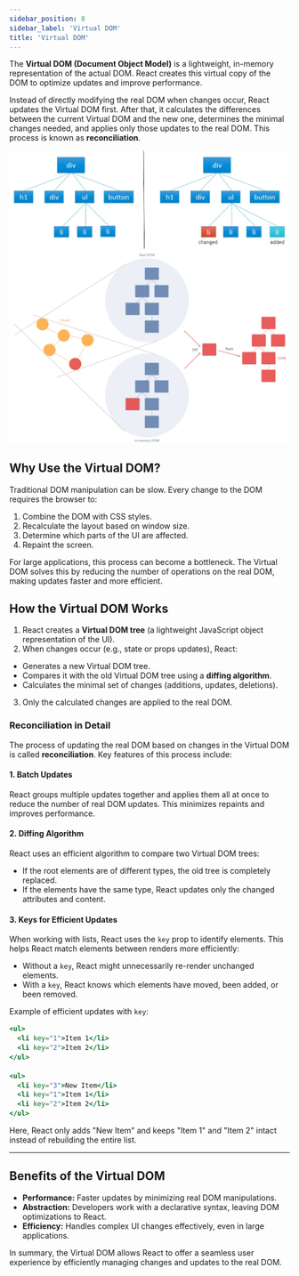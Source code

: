 ```yaml
---
sidebar_position: 8
sidebar_label: 'Virtual DOM'
title: 'Virtual DOM'
---
```


The **Virtual DOM (Document Object Model)** is a lightweight, in-memory representation of the actual DOM. React creates this virtual copy of the DOM to optimize updates and improve performance.

Instead of directly modifying the real DOM when changes occur, React updates the Virtual DOM first. After that, it calculates the differences between the current Virtual DOM and the new one, determines the minimal changes needed, and applies only those updates to the real DOM. This process is known as **reconciliation**.

![Virtual DOM](./images/vdom1.jpg)  
![Virtual DOM diffing](./images/diffing.jpg)

## Why Use the Virtual DOM?

Traditional DOM manipulation can be slow. Every change to the DOM requires the browser to:
1. Combine the DOM with CSS styles.
2. Recalculate the layout based on window size.
3. Determine which parts of the UI are affected.
4. Repaint the screen.

For large applications, this process can become a bottleneck. The Virtual DOM solves this by reducing the number of operations on the real DOM, making updates faster and more efficient.


## How the Virtual DOM Works

1. React creates a **Virtual DOM tree** (a lightweight JavaScript object representation of the UI).
2. When changes occur (e.g., state or props updates), React:
  - Generates a new Virtual DOM tree.
  - Compares it with the old Virtual DOM tree using a **diffing algorithm**.
  - Calculates the minimal set of changes (additions, updates, deletions).
3. Only the calculated changes are applied to the real DOM.


### Reconciliation in Detail

The process of updating the real DOM based on changes in the Virtual DOM is called **reconciliation**. Key features of this process include:

#### 1. Batch Updates
React groups multiple updates together and applies them all at once to reduce the number of real DOM updates. This minimizes repaints and improves performance.

#### 2. Diffing Algorithm
React uses an efficient algorithm to compare two Virtual DOM trees:
- If the root elements are of different types, the old tree is completely replaced.
- If the elements have the same type, React updates only the changed attributes and content.

#### 3. Keys for Efficient Updates
When working with lists, React uses the `key` prop to identify elements. This helps React match elements between renders more efficiently:
- Without a `key`, React might unnecessarily re-render unchanged elements.
- With a `key`, React knows which elements have moved, been added, or been removed.

Example of efficient updates with `key`:

```jsx
<ul>
  <li key="1">Item 1</li>
  <li key="2">Item 2</li>
</ul>

<ul>
  <li key="3">New Item</li>
  <li key="1">Item 1</li>
  <li key="2">Item 2</li>
</ul>
```

Here, React only adds "New Item" and keeps "Item 1" and "Item 2" intact instead of rebuilding the entire list.

---

## Benefits of the Virtual DOM

- **Performance:** Faster updates by minimizing real DOM manipulations.
- **Abstraction:** Developers work with a declarative syntax, leaving DOM optimizations to React.
- **Efficiency:** Handles complex UI changes effectively, even in large applications.

In summary, the Virtual DOM allows React to offer a seamless user experience by efficiently managing changes and updates to the real DOM.
